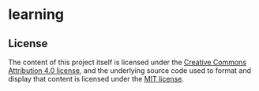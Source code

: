 # learning


## License

The content of this project itself is licensed under the [Creative Commons Attribution 4.0 license](https://creativecommons.org/licenses/by/4.0/legalcode), and the underlying source code used to format and display that content is licensed under the [MIT license](https://opensource.org/licenses/MIT).
